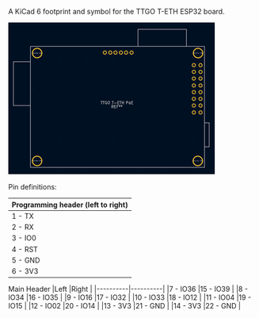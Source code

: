 A KiCad 6 footprint and symbol for the TTGO T-ETH ESP32 board.

![Board Layout](ttgo_t-eth_footprint.png)

Pin definitions:

|Programming header (left to right)|
|------------------|
|1 - TX            |
|2 - RX            |
|3 - IO0           |
|4 - RST           |
|5 - GND           |
|6 - 3V3           |

Main Header
|Left      |Right     |
|----------|----------|
|7 - IO36  |15 - IO39 |
|8 - IO34  |16 - IO35 |
|9 - IO16  |17 - IO32 |
|10 - IO33 |18 - IO12 |
|11 - IO04 |19 - IO15 |
|12 - IO02 |20 - IO14 |
|13 - 3V3  |21 - GND  |
|14 - 3V3  |22 - GND  |
